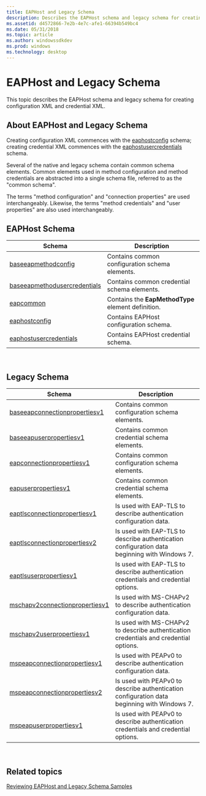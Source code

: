 ```yaml
---
title: EAPHost and Legacy Schema
description: Describes the EAPHost schema and legacy schema for creating configuration XML and credential XML.
ms.assetid: d4572866-7e2b-4e7c-afe1-66394b549bc4
ms.date: 05/31/2018
ms.topic: article
ms.author: windowssdkdev
ms.prod: windows
ms.technology: desktop
---
```


# EAPHost and Legacy Schema

This topic describes the EAPHost schema and legacy schema for creating configuration XML and credential XML.

## About EAPHost and Legacy Schema

Creating configuration XML commences with the [eaphostconfig](eaphostconfigschema-schema.md) schema; creating credential XML commences with the [eaphostusercredentials](eaphostusercredentialsschema-schema.md) schema.

Several of the native and legacy schema contain common schema elements. Common elements used in method configuration and method credentials are abstracted into a single schema file, referred to as the "common schema".

The terms "method configuration" and "connection properties" are used interchangeably. Likewise, the terms "method credentials" and "user properties" are also used interchangeably.

## EAPHost Schema



| Schema                                                                        | Description                                        |
|-------------------------------------------------------------------------------|----------------------------------------------------|
| [baseeapmethodconfig](baseeapmethodconfigschema-schema.md)                   | Contains common configuration schema elements.     |
| [baseeapmethodusercredentials](baseeapmethodusercredentialsschema-schema.md) | Contains common credential schema elements.        |
| [eapcommon](eapcommonschema-schema.md)                                       | Contains the **EapMethodType** element definition. |
| [eaphostconfig](eaphostconfigschema-schema.md)                               | Contains EAPHost configuration schema.             |
| [eaphostusercredentials](eaphostusercredentialsschema-schema.md)             | Contains EAPHost credential schema.                |



 

## Legacy Schema



| Schema                                                                            | Description                                                                                  |
|-----------------------------------------------------------------------------------|----------------------------------------------------------------------------------------------|
| [baseeapconnectionpropertiesv1](baseeapconnectionpropertiesv1schema-schema.md)   | Contains common configuration schema elements.                                               |
| [baseeapuserpropertiesv1](baseeapuserpropertiesv1schema-schema.md)               | Contains common credential schema elements.                                                  |
| [eapconnectionpropertiesv1](eapconnectionpropertiesv1schema-schema.md)           | Contains common configuration schema elements.                                               |
| [eapuserpropertiesv1](eapuserpropertiesv1schema-schema.md)                       | Contains common credential schema elements.                                                  |
| [eaptlsconnectionpropertiesv1](eaptlsconnectionpropertiesv1schema-schema.md)     | Is used with EAP-TLS to describe authentication configuration data.                          |
| [eaptlsconnectionpropertiesv2](eaptlsconnectionpropertiesv2schema-schema.md)     | Is used with EAP-TLS to describe authentication configuration data beginning with Windows 7. |
| [eaptlsuserpropertiesv1](eaptlsuserpropertiesv1schema-schema.md)                 | Is used with EAP-TLS to describe authentication credentials and credential options.          |
| [mschapv2connectionpropertiesv1](mschapv2connectionpropertiesv1schema-schema.md) | Is used with MS-CHAPv2 to describe authentication configuration data.                        |
| [mschapv2userpropertiesv1](mschapv2userpropertiesv1schema-schema.md)             | Is used with MS-CHAPv2 to describe authentication credentials and credential options.        |
| [mspeapconnectionpropertiesv1](mspeapconnectionpropertiesv1schema-schema.md)     | Is used with PEAPv0 to describe authentication configuration data.                           |
| [mspeapconnectionpropertiesv2](mspeapconnectionpropertiesv2schema-schema.md)     | Is used with PEAPv0 to describe authentication configuration data beginning with Windows 7.  |
| [mspeapuserpropertiesv1](mspeapuserpropertiesv1schema-schema.md)                 | Is used with PEAPv0 to describe authentication credentials and credential options.           |



 

## Related topics

<dl> <dt>

[Reviewing EAPHost and Legacy Schema Samples](eaphost-schemas.md)
</dt> </dl>

 

 




